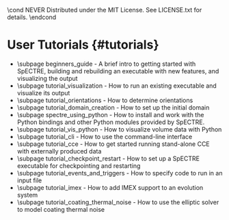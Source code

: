 \cond NEVER
Distributed under the MIT License.
See LICENSE.txt for details.
\endcond
# User Tutorials {#tutorials}

- \subpage beginners_guide - A brief intro to getting started with SpECTRE,
  building and rebuilding an executable with new features, and visualizing the
  output
- \subpage tutorial_visualization - How to run an existing executable and
  visualize its output
- \subpage tutorial_orientations - How to determine orientations
- \subpage tutorial_domain_creation - How to set up the initial domain
- \subpage spectre_using_python - How to install and work with the Python
  bindings and other Python modules provided by SpECTRE.
- \subpage tutorial_vis_python - How to visualize volume data with Python
- \subpage tutorial_cli - How to use the command-line interface
- \subpage tutorial_cce - How to get started running stand-alone CCE with
  externally produced data
- \subpage tutorial_checkpoint_restart - How to set up a SpECTRE executable for
  checkpointing and restarting
- \subpage tutorial_events_and_triggers - How to specify code to run in an input
  file
- \subpage tutorial_imex - How to add IMEX support to an evolution system
- \subpage tutorial_coating_thermal_noise - How to use the elliptic solver to
  model coating thermal noise
